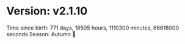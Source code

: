 # Version: v2.1.10
Time since birth: 771 days, 18505 hours, 1110300 minutes, 66618000 seconds
Season: Autumn 🍁
